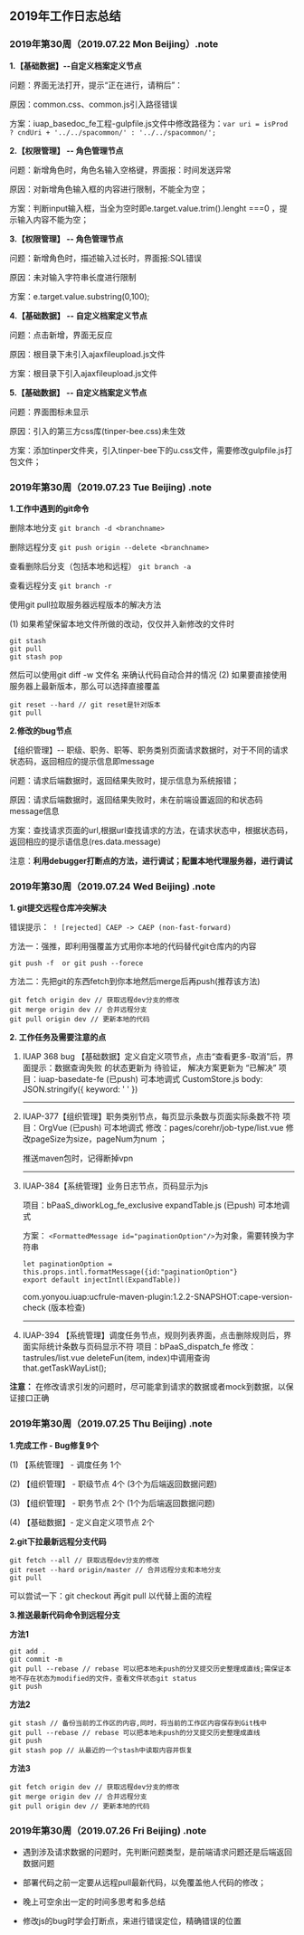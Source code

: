 ##  2019年工作日志总结

### 2019年第30周（2019.07.22  Mon Beijing）.note

**1.【基础数据】--自定义档案定义节点**

问题：界面无法打开，提示“正在进行，请稍后”：

原因：common.css、common.js引入路径错误

方案：iuap_basedoc_fe工程-gulpfile.js文件中修改路径为：```var uri = isProd ? cndUri + '../../spacommon/' : '../../spacommon/';```

**2.【权限管理】 -- 角色管理节点**

问题：新增角色时，角色名输入空格键，界面报：时间发送异常

原因：对新增角色输入框的内容进行限制，不能全为空；

方案：判断input输入框，当全为空时即e.target.value.trim().lenght ===0 ，提示输入内容不能为空；

**3.【权限管理】 -- 角色管理节点**

问题：新增角色时，描述输入过长时，界面报:SQL错误

原因：未对输入字符串长度进行限制

方案：e.target.value.substring(0,100);

**4.【基础数据】 -- 自定义档案定义节点**

问题：点击新增，界面无反应 

原因：根目录下未引入ajaxfileupload.js文件

方案：根目录下引入ajaxfileupload.js文件

**5.【基础数据】 -- 自定义档案定义节点**

问题：界面图标未显示

原因：引入的第三方css库(tinper-bee.css)未生效

方案：添加tinper文件夹，引入tinper-bee下的u.css文件，需要修改gulpfile.js打包文件；

###  2019年第30周（2019.07.23 Tue Beijing) .note

**1.工作中遇到的git命令**

删除本地分支 ```git branch -d <branchname>```

删除远程分支 ```git push origin --delete <branchname>```

查看删除后分支（包括本地和远程） ```git branch -a```

查看远程分支 ```git branch -r```

使用git pull拉取服务器远程版本的解决方法

(1) 如果希望保留本地文件所做的改动，仅仅并入新修改的文件时

```
git stash 
git pull
git stash pop
```
然后可以使用git diff -w 文件名 来确认代码自动合并的情况
(2) 如果要直接使用服务器上最新版本，那么可以选择直接覆盖

```
git reset --hard // git reset是针对版本
git pull
```

**2.修改的bug节点**

【组织管理】-- 职级、职务、职等、职务类别页面请求数据时，对于不同的请求状态码，返回相应的提示信息即message

问题：请求后端数据时，返回结果失败时，提示信息为系统报错；

原因：请求后端数据时，返回结果失败时，未在前端设置返回的和状态码message信息

方案：查找请求页面的url,根据url查找请求的方法，在请求状态中，根据状态码，返回相应的提示语信息(res.data.message)

注意：**利用debugger打断点的方法，进行调试；配置本地代理服务器，进行调试**

### 2019年第30周（2019.07.24  Wed Beijing) .note

**1. git提交远程仓库冲突解决**

错误提示：``` ! [rejected] CAEP -> CAEP (non-fast-forward)```

方法一：强推，即利用强覆盖方式用你本地的代码替代git仓库内的内容

```
git push -f  or git push --forece
```

方法二：先把git的东西fetch到你本地然后merge后再push(推荐该方法)

```
git fetch origin dev // 获取远程dev分支的修改
git merge origin dev // 合并远程分支
git pull origin dev // 更新本地的代码
```

**2. 工作任务及需要注意的点**

1. IUAP 368 bug 【基础数据】定义自定义项节点，点击“查看更多-取消”后，界面提示：数据查询失败 的状态更新为 待验证， 解决方案更新为 “已解决”
   项目：iuap-basedate-fe  (已push)  可本地调式
   CustomStore.js  body: JSON.stringify({ keyword: ' ' })
   
   ------
   
   
   
2. IUAP-377【组织管理】职务类别节点，每页显示条数与页面实际条数不符
   项目：OrgVue (已push) 可本地调式
   修改：pages/corehr/job-type/list.vue 修改pageSize为size，pageNum为num ；

   推送maven包时，记得断掉vpn

   ------

    	

3. IUAP-384【系统管理】业务日志节点，页码显示为js 

   项目：bPaaS_diworkLog_fe_exclusive  expandTable.js (已push) 可本地调式

   方案： ```<FormattedMessage id="paginationOption"/>```为对象，需要转换为字符串

   ```
   let paginationOption = this.props.intl.formatMessage({id:"paginationOption"}
   export default injectIntl(ExpandTable))
   ```
   com.yonyou.iuap:ucfrule-maven-plugin:1.2.2-SNAPSHOT:cape-version-check (版本检查)

   ------

   

4. IUAP-394 【系统管理】调度任务节点，规则列表界面，点击删除规则后，界面实际统计条数与页码显示不符
   项目：bPaaS_dispatch_fe 
   修改：tastrules/list.vue deleteFun(item, index)中调用查询 that.getTaskWayList();

**注意：** 在修改请求引发的问题时，尽可能拿到请求的数据或者mock到数据，以保证接口正确

### 2019年第30周（2019.07.25  Thu Beijing) .note

**1.完成工作 - Bug修复9个**

(1) 【系统管理】 -  调度任务 1个

(2) 【组织管理】 - 职级节点 4个 (3个为后端返回数据问题)

(3) 【组织管理】 - 职务节点 2个 (1个为后端返回数据问题)

(4)  【基础数据】- 定义自定义项节点 2个

**2.git下拉最新远程分支代码**

```
git fetch --all // 获取远程dev分支的修改
git	reset --hard origin/master // 合并远程分支和本地分支
git pull 
```

可以尝试一下：git checkout 再git pull 以代替上面的流程

**3.推送最新代码命令到远程分支**

**方法1**

```
git add .
git commit -m
git pull --rebase // rebase 可以把本地未push的分叉提交历史整理成直线;需保证本地不存在状态为modified的文件，查看文件状态git status
git push
```



**方法2**

```
git stash // 备份当前的工作区的内容,同时，将当前的工作区内容保存到Git栈中
git pull --rebase // rebase 可以把本地未push的分叉提交历史整理成直线
git push
git stash pop // 从最近的一个stash中读取内容并恢复
```



**方法3**

```
git fetch origin dev // 获取远程dev分支的修改
git merge origin dev // 合并远程分支
git pull origin dev // 更新本地的代码
```

### 2019年第30周（2019.07.26  Fri Beijing) .note

* 遇到涉及请求数据的问题时，先判断问题类型，是前端请求问题还是后端返回数据问题

*  部署代码之前一定要从远程pull最新代码，以免覆盖他人代码的修改；

*  晚上可空余出一定的时间多思考和多总结

* 修改js的bug时学会打断点，来进行错误定位，精确错误的位置

	























